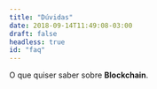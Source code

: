 ```yaml
---
title: "Dúvidas"
date: 2018-09-14T11:49:08-03:00
draft: false
headless: true
id: "faq"
---
```


O que quiser saber sobre **Blockchain**.
